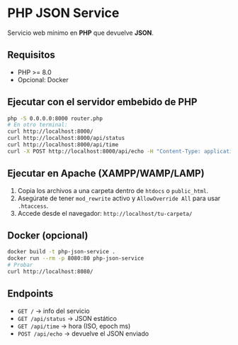 # PHP JSON Service

Servicio web mínimo en **PHP** que devuelve **JSON**.

## Requisitos
- PHP >= 8.0
- Opcional: Docker

## Ejecutar con el servidor embebido de PHP
```bash
php -S 0.0.0.0:8000 router.php
# En otro terminal:
curl http://localhost:8000/
curl http://localhost:8000/api/status
curl http://localhost:8000/api/time
curl -X POST http://localhost:8000/api/echo -H "Content-Type: application/json" -d '{"curso":"Calidad de Software"}'
```

## Ejecutar en Apache (XAMPP/WAMP/LAMP)
1. Copia los archivos a una carpeta dentro de `htdocs` o `public_html`.
2. Asegúrate de tener `mod_rewrite` activo y `AllowOverride All` para usar `.htaccess`.
3. Accede desde el navegador: `http://localhost/tu-carpeta/`

## Docker (opcional)
```bash
docker build -t php-json-service .
docker run --rm -p 8080:80 php-json-service
# Probar
curl http://localhost:8080/
```

## Endpoints
- `GET /`             -> info del servicio
- `GET /api/status`   -> JSON estático
- `GET /api/time`     -> hora (ISO, epoch ms)
- `POST /api/echo`    -> devuelve el JSON enviado
